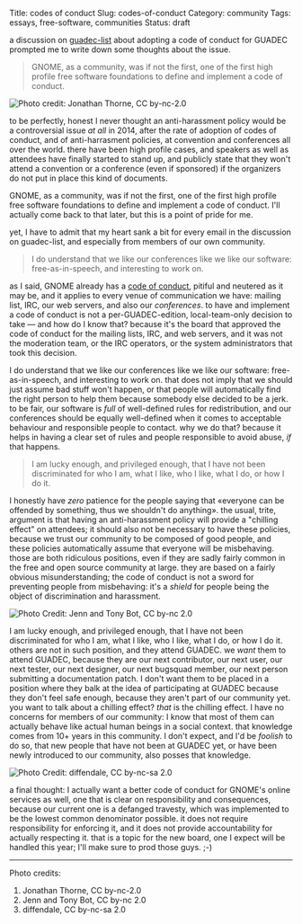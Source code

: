 Title: codes of conduct
Slug: codes-of-conduct
Category: community
Tags: essays, free-software, communities
Status: draft

a discussion on [guadec-list][1] about adopting a code of conduct for GUADEC
prompted me to write down some thoughts about the issue.

> GNOME, as a community, was if not the first, one of the first high profile
> free software foundations to define and implement a code of conduct.

![Photo credit: Jonathan Thorne, CC by-nc-2.0]({filename}/images/us-constitution.jpg)

to be perfectly, honest I never thought an anti-harassment policy would be a
controversial issue *at all* in 2014, after the rate of adoption of codes of
conduct, and of anti-harrasment policies, at convention and conferences all over
the world. there have been high profile cases, and speakers as well as attendees
have finally started to stand up, and publicly state that they won't attend a
convention or a conference (even if sponsored) if the organizers do not put in
place this kind of documents.

GNOME, as a community, was if not the first, one of the first high profile free
software foundations to define and implement a code of conduct. I'll actually
come back to that later, but this is a point of pride for me.

yet, I have to admit that my heart sank a bit for every email in the discussion
on guadec-list, and especially from members of our own community.

> I do understand that we like our conferences like we like our software:
> free-as-in-speech, and interesting to work on.

as I said, GNOME already has a [code of conduct][2], pitiful and neutered as it
may be, and it applies to every venue of communication we have: mailing list,
IRC, our web servers, and also our *conferences*. to have and implement a code
of conduct is not a per-GUADEC-edition, local-team-only decision to take — and
how do I know that? because it's the board that approved the code of conduct for
the mailing lists, IRC, and web servers, and it was not the moderation team, or
the IRC operators, or the system administrators that took this decision.

I do understand that we like our conferences like we like our software:
free-as-in-speech, and interesting to work on. that does not imply that we
should just assume bad stuff won't happen, or that people will automatically
find the right person to help them because somebody else decided to be a jerk.
to be fair, our software is *full* of well-defined rules for redistribution, and
our conferences should be equally well-defined when it comes to acceptable
behaviour and responsible people to contact. why we do that? because it helps in
having a clear set of rules and people responsible to avoid abuse, *if* that
happens.

> I am lucky enough, and privileged enough, that I have not been discriminated
> for who I am, what I like, who I like, what I do, or how I do it.

I honestly have *zero* patience for the people saying that «everyone can be
offended by something, thus we shouldn't do anything». the usual, trite,
argument is that having an anti-harassment policy will provide a "chilling
effect" on attendees; it should also not be necessary to have these policies,
because we trust our community to be composed of good people, and these policies
automatically assume that everyone will be misbehaving. those are both
ridiculous positions, even if they are sadly fairly common in the free and open
source community at large. they are based on a fairly obvious misunderstanding;
the code of conduct is not a sword for preventing people from misbehaving: it's
a *shield* for people being the object of discrimination and harassment.

![Photo Credit: Jenn and Tony Bot, CC by-nc 2.0]({filename}/images/sword-and-shield.jpg)

I am lucky enough, and privileged enough, that I have not been discriminated for
who I am, what I like, who I like, what I do, or how I do it. others are not in
such position, and they attend GUADEC. we *want* them to attend GUADEC, because
they are our next contributor, our next user, our next tester, our next
designer, our next bugsquad member, our next person submitting a documentation
patch. I don't want them to be placed in a position where they balk at the idea
of participating at GUADEC because they don't feel safe enough, because they
aren't part of our community yet. you want to talk about a chilling effect?
*that* is the chilling effect. I have no concerns for members of our community:
I know that most of them can actually behave like actual human beings in a
social context. that knowledge comes from 10+ years in this community. I don't
expect, and I'd be *foolish* to do so, that new people that have not been at
GUADEC yet, or have been newly introduced to our community, also posses that
knowledge.

![Photo Credit: diffendale, CC by-nc-sa 2.0]({filename}/images/shield.jpg)

a final thought: I actually want a better code of conduct for GNOME's online
services as well, one that is clear on responsibility and consequences, because
our current one is a defanged travesty, which was implemented to be the lowest
common denominator possible. it does not require responsibility for enforcing
it, and it does not provide accountability for actually respecting it. that is a
topic for the new board, one I expect will be handled this year; I'll make sure
to prod those guys. ;-)

- - -

Photo credits:

  1. Jonathan Thorne, CC by-nc-2.0
  2. Jenn and Tony Bot, CC by-nc 2.0
  3. diffendale, CC by-nc-sa 2.0

[1]: https://mail.gnome.org/archives/guadec-list/2014-July/msg00014.html
[2]: https://wiki.gnome.org/Foundation/CodeOfConduct
